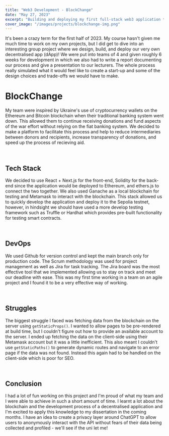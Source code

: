 ```yaml
---
title: "Web3 Development - BlockChange"
date: "May 27, 2023"
excerpt: "Building and deploying my first full-stack web3 application to the Sepolia testnet (Ethereum). Blockchange is a distributed crowdfunding platform for humanitarian causes."
cover_image: "/images/projects/blockchange-img.png"
---
```


It's been a crazy term for the first half of 2023. My course hasn't given me much time to work on my own projects, but I did get to dive into an interesting group project where we design, build, and deploy our very own decentralised app (dApp)! We were put into teams of 4 and given roughly 6 weeks for development in which we also had to write a report documenting our process and give a presentation to our lecturers. The whole process really simulated what it would feel like to create a start-up and some of the design choices and trade-offs we would have to make.

# BlockChange

My team were inspired by Ukraine's use of cryptocurrency wallets on the Ethereum and Bitcoin blockchain when their traditional banking system went down. This allowed them to continue receiving donations and fund aspects of the war effort without relying on the fiat banking system. We decided to make a platform to facilitate this process and help to reduce intermediaries between donors and recipients, increase transparency of donations, and speed up the process of recieving aid.

<br/>

## Tech Stack

We decided to use React + Next.js for the front-end, Solidity for the back-end since the application would be deployed to Ethereum, and ethers.js to connect the two together. We also used Ganache as a local blockchain for testing and Metamask to interact with the blockchain. This stack allowed us to quickly develop the application and deploy it to the Sepolia testnet, however, in hindsight we should have used a more develop testing framework such as Truffle or Hardhat which provides pre-built functionality for testing smart contracts.

<br/>

## DevOps

We used Github for version control and kept the main branch only for production code. The Scrum methodology was used for project management as well as Jira for task tracking. The Jira board was the most effective tool that we implemented allowing us to stay on track and meet our deadline with ease. This was my first time working in a team on an agile project and I found it to be a very effective way of working.

<br/>

## Struggles

The biggest struggle I faced was fetching data from the blockchain on the server using `getStaticProps()`. I wanted to allow pages to be pre-rendered at build time, but I couldn't figure out how to provide an available account to the server. I ended up fetching the data on the client-side using their Metamask account but it was a little inefficient. This also meant I couldn't use `getStaticPaths()` to generate dynamic routes and navigate to an error page if the data was not found. Instead this again had to be handled on the client-side which is poor for SEO.

<br/>

## Conclusion


I had a lot of fun working on this project and I'm proud of what my team and I were able to achieve in such a short amount of time. I learnt a lot about the blockchain and the development process of a decentralised application and I'm excited to apply this knowledge to my dissertation in the coming months. I have an idea to create a privacy layer around ChatGPT to allow users to anonymously interact with the API without fears of their data being collected and profiled - we'll see if the uni let me!
